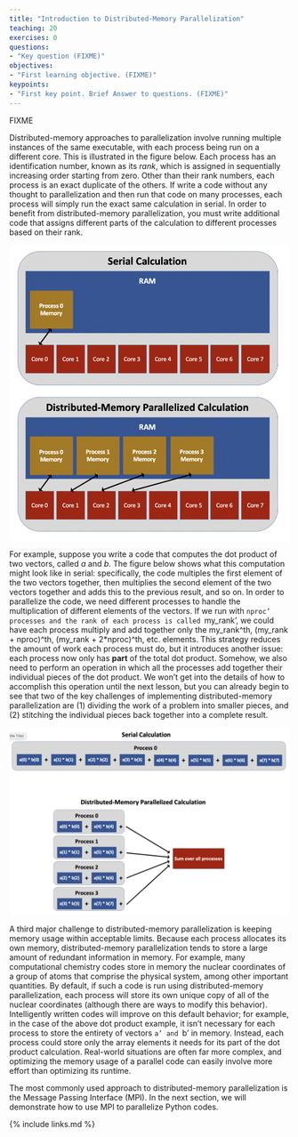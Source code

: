 ```yaml
---
title: "Introduction to Distributed-Memory Parallelization"
teaching: 20
exercises: 0
questions:
- "Key question (FIXME)"
objectives:
- "First learning objective. (FIXME)"
keypoints:
- "First key point. Brief Answer to questions. (FIXME)"
---
```

FIXME

Distributed-memory approaches to parallelization involve running multiple instances of the same executable, with each process being run on a different core.
This is illustrated in the figure below.
Each process has an identification number, known as its *rank*, which is assigned in sequentially increasing order starting from zero.
Other than their rank numbers, each process is an exact duplicate of the others.
If write a code without any thought to parallelization and then run that code on many processes, each process will simply run the exact same calculation in serial.
In order to benefit from distributed-memory parallelization, you must write additional code that assigns different parts of the calculation to different processes based on their rank.

![distributed](images/distributed.png  "Distributed-Memory Parallelization")

For example, suppose you write a code that computes the dot product of two vectors, called *a* and *b*.
The figure below shows what this computation might look like in serial: specifically, the code multiples the first element of the two vectors together, then multiplies the second element of the two vectors together and adds this to the previous result, and so on.
In order to parallelize the code, we need different processes to handle the multiplication of different elements of the vectors.
If we run with `nproc’ processes and the rank of each process is called `my_rank’, we could have each process multiply and add together only the my_rank^th, (my_rank + nproc)^th, (my_rank + 2*nproc)^th, etc. elements.
This strategy reduces the amount of work each process must do, but it introduces another issue: each process now only has **part** of the total dot product.
Somehow, we also need to perform an operation in which all the processes add together their individual pieces of the dot product.
We won’t get into the details of how to accomplish this operation until the next lesson, but you can already begin to see that two of the key challenges of implementing distributed-memory parallelization are (1) dividing the work of a problem into smaller pieces, and (2) stitching the individual pieces back together into a complete result.

![dotprod](images/dot_product.png  "Dot Product")

A third major challenge to distributed-memory parallelization is keeping memory usage within acceptable limits.
Because each process allocates its own memory, distributed-memory parallelization tends to store a large amount of redundant information in memory.
For example, many computational chemistry codes store in memory the nuclear coordinates of a group of atoms that comprise the physical system, among other important quantities.
By default, if such a code is run using distributed-memory parallelization, each process will store its own unique copy of all of the nuclear coordinates (although there are ways to modify this behavior).
Intelligently written codes will improve on this default behavior; for example, in the case of the above dot product example, it isn’t necessary for each process to store the entirety of vectors `a’ and `b’ in memory.
Instead, each process could store only the array elements it needs for its part of the dot product calculation.
Real-world situations are often far more complex, and optimizing the memory usage of a parallel code can easily involve more effort than optimizing its runtime.

The most commonly used approach to distributed-memory parallelization is the Message Passing Interface (MPI).
In the next section, we will demonstrate how to use MPI to parallelize Python codes.

{% include links.md %}

